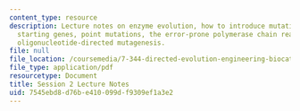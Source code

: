 ```yaml
---
content_type: resource
description: Lecture notes on enzyme evolution, how to introduce mutations into the
  starting genes, point mutations, the error-prone polymerase chain reaction, and
  oligonucleotide-directed mutagenesis.
file: null
file_location: /coursemedia/7-344-directed-evolution-engineering-biocatalysts-spring-2008/7545ebd8d76be410099df9309ef1a3e2_ses2_ln.pdf
file_type: application/pdf
resourcetype: Document
title: Session 2 Lecture Notes
uid: 7545ebd8-d76b-e410-099d-f9309ef1a3e2
---
```

